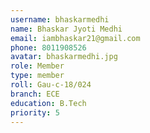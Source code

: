 ```yaml
---
username: bhaskarmedhi
name: Bhaskar Jyoti Medhi
email: iambhaskar21@gmail.com
phone: 8011908526
avatar: bhaskarmedhi.jpg
role: Member
type: member
roll: Gau-c-18/024
branch: ECE
education: B.Tech
priority: 5
---
```

